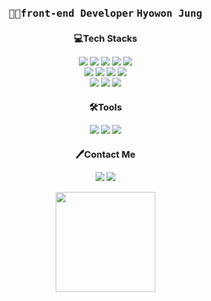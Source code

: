 <div align="center">
 <h2>
 <code>👩‍💻front-end Developer</code>
 <code>Hyowon Jung</code>
 </h2>
 
<h3>💻Tech Stacks</h3>
<div dir="auto">
 <img src="https://img.shields.io/badge/HTML5-EAEAEA?style=for-the-badge&logo=HTML5&logoColor=E34F26"/>
 <img src="https://img.shields.io/badge/CSS3-EAEAEA?style=for-the-badge&logo=CSS3&logoColor=1572B6"/>
 <img src="https://img.shields.io/badge/JavaScript-EAEAEA?style=for-the-badge&logo=JavaScript&logoColor=F7DF1E"/>
 <img src="https://img.shields.io/badge/React-EAEAEA?style=for-the-badge&logo=React&logoColor=61DAFB"/>
 <img src="https://img.shields.io/badge/Svelte-EAEAEA?style=for-the-badge&logo=Svelte&logoColor=FF3E00"/></br>
 <img src="https://img.shields.io/badge/Styled Components-EAEAEA?style=for-the-badge&logo=Styled Components&logoColor=DB7093"/>
 <img src="https://img.shields.io/badge/Sass-EAEAEA?style=for-the-badge&logo=Sass&logoColor=CC6699"/>
 <img src="https://img.shields.io/badge/Tailwind CSS-EAEAEA?style=for-the-badge&logo=Tailwind CSS&logoColor=06B6D4" />
 <img src="https://img.shields.io/badge/three.js-EAEAEA?style=for-the-badge&logo=three.js&logoColor=000000"/></br>
 <img src="https://img.shields.io/badge/Adobe Photoshop-EAEAEA?style=for-the-badge&logo=Adobe Photoshop&logoColor=31A8FF"/>
 <img src="https://img.shields.io/badge/Adobe Illustrator-EAEAEA?style=for-the-badge&logo=Adobe Illustrator&logoColor=FF9A00"/>
 <img src="https://img.shields.io/badge/Adobe After Effects-EAEAEA?style=for-the-badge&logo=Adobe After Effects&logoColor=9999FF"/>
</div>
<h3>🛠Tools</h3>
<div>
 <img src="https://img.shields.io/badge/Slack-EAEAEA?style=for-the-badge&logo=Slack&logoColor=4A154B"/>
 <img src="https://img.shields.io/badge/Trello-EAEAEA?style=for-the-badge&logo=Trello&logoColor=0052CC"/>
 <img src="https://img.shields.io/badge/Notion-EAEAEA?style=for-the-badge&logo=Notion&logoColor=000000"/>
</div>
<h3>🖊Contact Me</h3>
 <div>
   <a href="mailto:hcircle093@gmail.com" target="_blank"><img src="https://img.shields.io/badge/Gmail-EAEAEA?style=for-the-badge&logo=Gmail&logoColor=EA4335"/></a>
 <a href="https://h0circle.tistory.com/" target="_blank"><img src="https://img.shields.io/badge/Tistory-EAEAEA?style=for-the-badge&logo=Tistory&logoColor=000000"/>
 </div>
 <br>
 <div>
 <a href="https://github.com/h0circle"><img align="center" style="height:180px" src="https://github-readme-stats.vercel.app/api/top-langs/?username=h0circle&layout=compact&hide_border=true" /></a> 
 </div>
